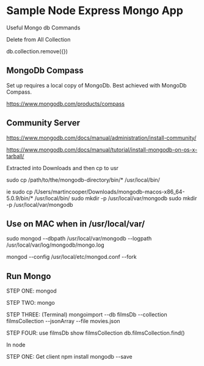 # Sample Node Express Mongo App

Useful Mongo db Commands

Delete from All Collection

db.collection.remove({})

## MongoDb Compass

Set up requires a local copy of MongoDb. Best achieved with MongoDb Compass.

https://www.mongodb.com/products/compass

## Community Server

https://www.mongodb.com/docs/manual/administration/install-community/

https://www.mongodb.com/docs/manual/tutorial/install-mongodb-on-os-x-tarball/

Extracted into Downloads and then cp to usr

sudo cp /path/to/the/mongodb-directory/bin/\* /usr/local/bin/

ie
sudo cp /Users/martincooper/Downloads/mongodb-macos-x86_64-5.0.9/bin/\* /usr/local/bin/
sudo mkdir -p /usr/local/var/mongodb
sudo mkdir -p /usr/local/var/mongodb

## Use on MAC when in /usr/local/var/

sudo mongod --dbpath /usr/local/var/mongodb --logpath /usr/local/var/log/mongodb/mongo.log

mongod --config /usr/local/etc/mongod.conf --fork

## Run Mongo

STEP ONE:
mongod

STEP TWO:
mongo

STEP THREE:
(Terminal)
mongoimport --db filmsDb --collection filmsCollection --jsonArray --file movies.json

STEP FOUR:
use filmsDb
show filmsCollection
db.filmsCollection.find()

In node

STEP ONE:
Get client
npm install mongodb --save
